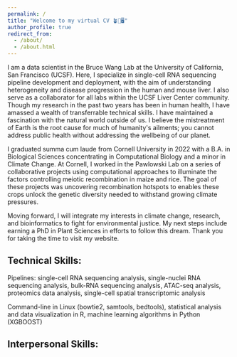 ```yaml
---
permalink: /
title: "Welcome to my virtual CV 🪴🍄🖥️"
author_profile: true
redirect_from:
  - /about/
  - /about.html
---
```

I am a data scientist in the Bruce Wang Lab at the University of California, San Francisco (UCSF). Here, I specialize in single-cell RNA sequencing pipeline development and deployment, with the aim of understanding heterogeneity and disease progression in the human and mouse liver. I also serve as a collaborator for all labs within the UCSF Liver Center community. Though my research in the past two years has been in human health, I have amassed a wealth of transferrable technical skills. I have maintained a fascination with the natural world outside of us. I believe the mistreatment of Earth is the root cause for much of humanity's ailments; you cannot address public health without addressing the wellbeing of our planet.

I graduated summa cum laude from Cornell University in 2022 with a B.A. in Biological Sciences concentrating in Computational Biology and a minor in Climate Change. At Cornell, I worked in the Pawlowski Lab on a series of collaborative projects using computational approaches to illuminate the factors controlling meiotic recombination in maize and rice. The goal of these projects was uncovering recombination hotspots to enables these crops unlock the genetic diversity needed to withstand growing climate pressures.

Moving forward, I will integrate my interests in climate change, research, and bioinformatics to fight for environmental justice. My next steps include earning a PhD in Plant Sciences in efforts to follow this dream. Thank you for taking the time to visit my website.

Technical Skills:
------
Pipelines: single-cell RNA sequencing analysis, single-nuclei RNA sequencing analysis, bulk-RNA sequencing analysis, ATAC-seq analysis, proteomics data analysis, single-cell spatial transcriptomic analysis

Command-line in Linux (bowtie2, samtools, bedtools), statistical analysis and data visualization in R, machine learning algorithms in Python (XGBOOST)

Interpersonal Skills:
------
